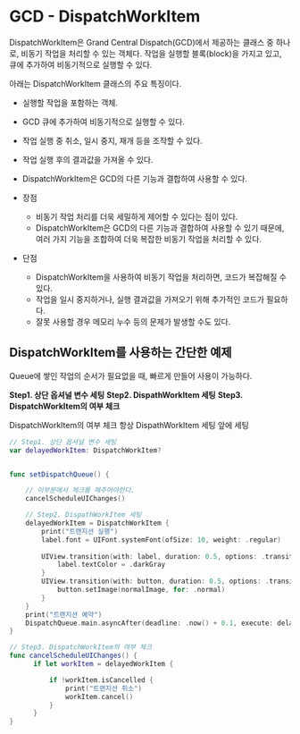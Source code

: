 # GCD - DispatchWorkItem
DispatchWorkItem은 Grand Central Dispatch(GCD)에서 제공하는 클래스 중 하나로, 비동기 작업을 처리할 수 있는 객체다. 작업을 실행할 블록(block)을 가지고 있고, 큐에 추가하여 비동기적으로 실행할 수 있다.

아래는 DispatchWorkItem 클래스의 주요 특징이다.

- 실행할 작업을 포함하는 객체.
- GCD 큐에 추가하여 비동기적으로 실행할 수 있다.
- 작업 실행 중 취소, 일시 중지, 재개 등을 조작할 수 있다.
- 작업 실행 후의 결과값을 가져올 수 있다.
- DispatchWorkItem은 GCD의 다른 기능과 결합하여 사용할 수 있다.


- 장점
    - 비동기 작업 처리를 더욱 세밀하게 제어할 수 있다는 점이 있다.
    - DispatchWorkItem은 GCD의 다른 기능과 결합하여 사용할 수 있기 때문에, 여러 가지 기능을 조합하여 더욱 복잡한 비동기 작업을 처리할 수 있다.

- 단점
    - DispatchWorkItem을 사용하여 비동기 작업을 처리하면, 코드가 복잡해질 수 있다.
    - 작업을 일시 중지하거나, 실행 결과값을 가져오기 위해 추가적인 코드가 필요하다.
    - 잘못 사용할 경우 메모리 누수 등의 문제가 발생할 수도 있다.

## DispatchWorkItem를 사용하는 간단한 예제
Queue에 쌓인 작업의 순서가 필요없을 때, 빠르게 만들어 사용이 가능하다.

**Step1. 상단 옵셔널 변수 세팅**
**Step2. DispathWorkItem 세팅**
**Step3. DispatchWorkItem의 여부 체크**

DispatchWorkItem의 여부 체크 항상  DispathWorkItem 세팅 앞에 세팅
```swift
// Step1. 상단 옵셔널 변수 세팅
var delayedWorkItem: DispatchWorkItem?


func setDispatchQueue() {

    // 이부분에서 체크를 해주어야한다.
    cancelScheduleUIChanges()

    // Step2. DispathWorkItem 세팅
    delayedWorkItem = DispatchWorkItem {
        print("트랜지션 실행")
        label.font = UIFont.systemFont(ofSize: 10, weight: .regular)
        
        UIView.transition(with: label, duration: 0.5, options: .transitionCrossDissolve) {
            label.textColor = .darkGray
        }
        UIView.transition(with: button, duration: 0.5, options: .transitionCrossDissolve) {
            button.setImage(normalImage, for: .normal)
        }
    }
    print("트랜지션 예약")
    DispatchQueue.main.asyncAfter(deadline: .now() + 0.1, execute: delayedWorkItem!)
}

// Step3. DispatchWorkItem의 여부 체크
func cancelScheduleUIChanges() {
      if let workItem = delayedWorkItem {

          if !workItem.isCancelled {
              print("트랜지션 취소")
              workItem.cancel()
          }
      }
}
```

